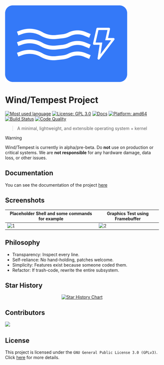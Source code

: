 ![Project logo](share/logo/both/wind-tempest-low.png)

# Wind/Tempest Project

[![Most used language](https://img.shields.io/github/languages/top/tempest-foundation/wt-src?logo=c&label=)](https://github.com/tempest-foundation/wt-src/tree/main)
[![License: GPL 3.0](https://img.shields.io/badge/license-GPLv3.0-blue.svg)](LICENSE)
[![Docs](https://img.shields.io/badge/docs-available-brightgreen.svg)](docs/Main.md)
[![Platform: amd64](https://img.shields.io/badge/platform-amd64-lightgrey.svg)](https://en.wikipedia.org/wiki/X86-64)
[![Build Status](https://github.com/tempest-foundation/wt-src/actions/workflows/build.yml/badge.svg?branch=main)](https://github.com/tempest-foundation/wt-src/actions/workflows/build.yml?branch=main)
[![Code Quality](https://app.codacy.com/project/badge/Grade/7e4e0ee89b95461baf590c1ab5f96b20)](https://app.codacy.com/gh/tempest-foundation/wt-src/dashboard?utm_source=gh&utm_medium=referral&utm_content=&utm_campaign=Badge_grade)

> A minimal, lightweight, and extensible operating system + kernel

> [!WARNING]
> Wind/Tempest is currently in alpha/pre-beta. Do **not** use on production or critical systems. We are **not responsible** for any hardware damage, data loss, or other issues.

## Documentation

You can see the documentation of the project [here](docs/master.md)

## Screenshots

| Placeholder Shell and some commands for example | Graphics Test using Framebuffer |
| ----------------------------------------------- | ------------------------------- |
| ![1](share/screenshots/1.png)                   | ![2](share/screenshots/2.png)   |

## Philosophy

- Transparency: Inspect every line.
- Self-reliance: No hand-holding, patches welcome.
- Simplicity: Features exist because someone coded them.
- Refactor: If trash-code, rewrite the entire subsystem.

## Star History

<p align="center">
  <a href="https://star-history.com/#tempest-foundation/wt-src&Date">
    <img alt="Star History Chart" src="https://api.star-history.com/svg?repos=tempest-foundation/wt-src&type=Date&theme=dark" onerror="this.src='https://api.star-history.com/svg?repos=tempest-foundation/wt-src&type=Date'" />
  </a>
</p>

## Contributors

<a href="https://github.com/tempest-foundation/wt-src/graphs/contributors">
  <img src="https://contrib.rocks/image?repo=tempest-foundation/wt-src&max=150&columns=24&anon=1" />
</a>

## License

This project is licensed under the `GNU General Public License 3.0 (GPLv3)`. Click [here](LICENSE) for more details.
